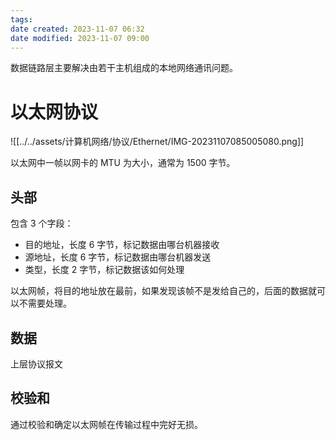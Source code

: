 ```yaml
---
tags: 
date created: 2023-11-07 06:32
date modified: 2023-11-07 09:00
---
```

数据链路层主要解决由若干主机组成的本地网络通讯问题。

# 以太网协议

![[../../assets/计算机网络/协议/Ethernet/IMG-20231107085005080.png]]

以太网中一帧以网卡的 MTU 为大小，通常为 1500 字节。

## 头部

包含 3 个字段：
- 目的地址，长度 6 字节，标记数据由哪台机器接收
- 源地址，长度 6 字节，标记数据由哪台机器发送
- 类型，长度 2 字节，标记数据该如何处理

以太网帧，将目的地址放在最前，如果发现该帧不是发给自己的，后面的数据就可以不需要处理。

## 数据

上层协议报文

## 校验和

通过校验和确定以太网帧在传输过程中完好无损。
